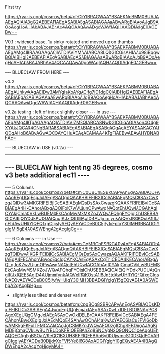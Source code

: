First try

https://ryanis.cool/cosmos/beta#cf:ChYIBRAGWAAYBSAEKNcBMM0BUAJAAEgAQlAIA3gG2AEBEAFIAEgASABIAEgASABIAGAAaABwARgBIAAoAJgB9AOoAegHoAHIAbABAJABhAe4AQCAAQAwADgoWAWIAQHAAQDIAdgE0AGEBw==

V0.1 : widened base, 1u pinky rotated and moved up on thumbs
https://ryanis.cool/cosmos/beta#cf:ChYIBRAGWAAYBSAEKPABMM0BUABAAEgAMg4IBRAAGAAgACjIATDIAVIYMAAIABCA8LQDGICGisAHIAAo98jBqqwBQlAIBHgI2AEBEAFIAEgASABIAEgASABIAGAAaABwARgBIAAoAJgB9AOoAegHoAHIAbABAJABhAe4AQCAAQAwADgoWAqIAQHAAQDIAdgE0AGEBw==

--- BLUECLAW FROM HERE ---

v0.2
https://ryanis.cool/cosmos/beta#cf:ChYIBRAGWAAYBSAEKPABMM0BUABAAEgAUhkwAAgAEIDw3AMYgIaKoAYgACifg7iD1dgCQlAIBHgI2AEBEAFIAEgASABIAEgASABIAGAAaABwARgBIAAoAJgB9AOoAegHoAHIAbABAJABhAe4AQCAAQAwADgoWAWIAQHAAQDIAdgE0AGEBw==

v0.2a testing : left of index slightly closer --- in use ---
https://ryanis.cool/cosmos/beta#cf:ChYIBRAGWAAYBSAEKPABMM0BUABAAEgAMg4IBTgAGAAgACjIATDIAVIZMBQIABCA8NwDGICGiqAGIAAon4O4g9XYAkJQCAR4CNgBARABSABIAEgASABIAEgASABgAGgAcAEYASAAKACYAfQDqAHoB6AByAGwAQCQAYQHuAEAgAEAMAA4KFgFiAEBwAEAyAHYBNABhAc=

--- BLUECLAW in USE (v0.2a) ---

---------------------------------------------------------------------------
--- BLUECLAW high tenting  35 degrees, cosmo v3 beta  additional ec11  ----
---------------------------------------------------------------------------
--- 5 Columns
https://ryanis.cool/cosmos2/beta#cm:CoUBChESBRCAPyAnEgASABIAODFAAAoREgUQgEsgJxIAEgASADgdQAAKHBIFEIBXICcSABIAEgMQsC8SAxCwXzgJQIDw3AMKGRIFEIBjICcSABIAEgMQsDsSAxCwazgKQAAKFRIFEIBvICcSABIAEgA4HkCAhorABxgAQOiFoK7wVUjunOPwAwqNAQotEhUQwIACGAhAgICYAkjCmaCVkLwBUEMSEkCAqMwMSMKZoJWQvAFQhgFYOjgIChUSEBBAQICAIEjQlYDdkPUDUAtQngIKJxIQEEBAgID4AUjmmfynkAtQVxIRQKOstA1I8JnEtdAwUHRYlQFQfxgCIgsIyAEQyAEYACDeB0C5j/yfoFpIqY30lMH3BBADGIYgIgMI5gE4A0ASWEhgA2gAcgIgCg==

--- 6 Columns --- in Use ---
https://ryanis.cool/cosmos2/beta#cm:CqMBChESBRCAPyAnEgASABIAODtAAAoREgUQgEsgJxIAEgASADgnQAAKHBIFEIBXICcSABIAEgMQsC8SAxCwXzgTQIDwvAIKGRIFEIBjICcSABIAEgMQsDsSAxCwazgAQAAKFRIFEIBvICcSABIAEgA4FECAhorABwocEgcIgCAYKCAnEgASAxCgThICEDA4KECAhorABxgAQLqJoK7wVUjunOPwAwqNAQotEhUQwIACGAhAgICYAkjCmaCVkLwBUEMSEkCAqMwMSMKZoJWQvAFQhgFYOjgIChUSEBBAQICAIEjQlYDdkPUDUAtQngIKJxIQEEBAgID4AUjmmfynkAtQVxIRQKOstA1I8JnEtdAwUHRYlQFQfxgCIgsIyAEQyAEYACDeB0C5j/yfwHJIqY30lMH3BBADGIYgIgYI5gEQyAE4A0ASWEhgA2gAcgIgHg==

- slightly less tilted and denser variant

https://ryanis.cool/cosmos/beta#cm:CpgBCg8SBRCAPyAnEgASABIAODsKDxIFEIBLICcSABIAEgA4JwocEgUQgFcgJxIAEgASAxCwLxIDELBfOBNAgPC8AgoXEgUQgGMgJxIAEgASAxCwOxIDELBrOAAKFRIFEIBvICcSABIAEgA4FECAhorABwoXEgIgJxIAEgMQoE4SAhAwOChAl4aKwAcYAEC6iaCu8FVI6oDbwAMKkgEKFxITEMCAAkCAgJgCSMKZoJWQvAFQQzgIChgSFBDAgAJAgKjMDEjCmaCVkLwBUIYBUDoKFRIQEEBAhZg8SNCVgN2Q9QNQC1CeAgoUEhAQQECAgPgBSOaZ/KeQC1BXUH8KFRIQEEBAo6y0DUjwmcS10DBQdFCVARgCIggIyAEYACDeB0DjjdyXoFVI5Ye8l6G8AxADGIYgIgYI0gEQyAE4A4IBAgQDWEhgA2gAcgYgHigyMA4=